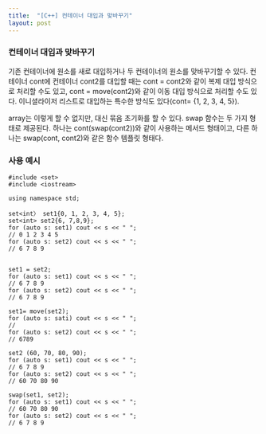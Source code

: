 ```yaml
---
title:  "[C++] 컨테이너 대입과 맞바꾸기"
layout: post
---
```


### 컨테이너 대입과 맞바꾸기

기존 컨테이너에 원소를 새로 대입하거나 두 컨테이너의 원소를 맞바꾸기할 수 있다. 컨테이너 cont에 컨테이너 cont2를 대입할 때는 cont = cont2와 같이 복제 대입 방식으로 처리할 수도 있고, cont = move(cont2)와 같이 이동 대입 방식으로 처리할 수도 있다. 이니셜라이저 리스트로 대입하는 특수한 방식도 있다(cont= {1, 2, 3, 4, 5}).


array는 이렇게 할 수 없지만, 대신 묶음 초기화를 할 수 있다. swap 함수는 두 가지 형태로 제공된다. 하나는 cont(swap(cont2))와 같이 사용하는 메서드 형태이고, 다른
하나는 swap(cont, cont2)와 같은 함수 템플릿 형태다.

### 사용 예시

```
#include <set>
#include <iostream>

using namespace std;

set<int〉 set1{0, 1, 2, 3, 4, 5};
set<int> set2{6, 7,8,9};
for (auto s: set1) cout << s << " ";
// 0 1 2 3 4 5 
for (auto s: set2) cout << s << " "; 
// 6 7 8 9


set1 = set2;
for (auto s: set1) cout << s << " ";
// 6 7 8 9
for (auto s: set2) cout << s << " ";
// 6 7 8 9

set1= move(set2);
for (auto s: sati) cout << s << " ";
//
for (auto s: set2) cout << s << " "; 
// 6789

set2 (60, 70, 80, 90);
for (auto s: set1) cout << s << " ";
// 6 7 8 9
for (auto s: set2) cout << s << " ";
// 60 70 80 90

swap(set1, set2);
for (auto s: set1) cout << s << " ";
// 60 70 80 90
for (auto s: set2) cout << s << " ";
// 6 7 8 9

```

